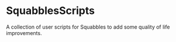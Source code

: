# SquabblesScripts
A collection of user scripts for Squabbles to add some quality of life improvements. 
